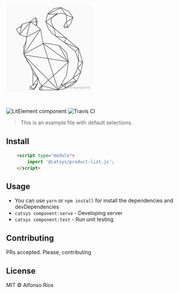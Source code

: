 ![product-list screenshot](product-list.png)
# <product-list>

![LitElement component](https://img.shields.io/badge/litElement-component-blue.svg)
![Travis CI](https://travis-ci.org/github_username/product-list.svg?branch=master)

> This is an example file with default selections.

## Install

```html
    <script type="module">
        import '@catsys/product-list.js';
    </script>
```

## Usage

- You can use `yarn` or `npm install` for install the dependencies and devDependencies
- `catsys component:serve` - Developing server
- `catsys component:test` - Run unit testing

## Contributing

PRs accepted. Please, contributing

## License

MIT © Alfonso Ríos
